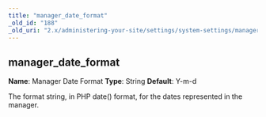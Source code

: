 ```yaml
---
title: "manager_date_format"
_old_id: "188"
_old_uri: "2.x/administering-your-site/settings/system-settings/manager_date_format"
---
```


## manager\_date\_format

**Name**: Manager Date Format
**Type**: String
**Default**: Y-m-d

The format string, in PHP date() format, for the dates represented in the manager.
